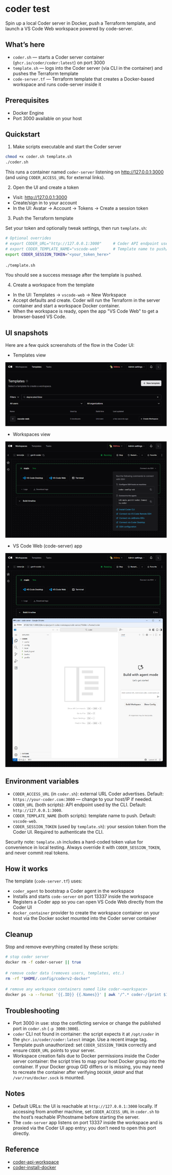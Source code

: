 # coder test

Spin up a local Coder server in Docker, push a Terraform template, and launch a VS Code Web workspace powered by code-server.

## What’s here

- `coder.sh` — starts a Coder server container (`ghcr.io/coder/coder:latest`) on port 3000
- `template.sh` — logs into the Coder server (via CLI in the container) and pushes the Terraform template
- `code-server.tf` — Terraform template that creates a Docker-based workspace and runs code-server inside it

## Prerequisites

- Docker Engine
- Port 3000 available on your host

## Quickstart

1) Make scripts executable and start the Coder server

```bash
chmod +x coder.sh template.sh
./coder.sh
```

This runs a container named `coder-server` listening on http://127.0.0.1:3000 (and using `CODER_ACCESS_URL` for external links).

2) Open the UI and create a token

- Visit: http://127.0.0.1:3000
- Create/sign in to your account
- In the UI: Avatar → Account → Tokens → Create a session token

3) Push the Terraform template

Set your token and optionally tweak settings, then run `template.sh`:

```bash
# Optional overrides
# export CODER_URL="http://127.0.0.1:3000"     # Coder API endpoint used by the CLI
# export CODER_TEMPLATE_NAME="vscode-web"      # Template name to push/update
export CODER_SESSION_TOKEN="<your_token_here>"

./template.sh
```

You should see a success message after the template is pushed.

4) Create a workspace from the template

- In the UI: Templates → `vscode-web` → New Workspace
- Accept defaults and create. Coder will run the Terraform in the server container and start a workspace Docker container.
- When the workspace is ready, open the app "VS Code Web" to get a browser-based VS Code.

## UI snapshots

Here are a few quick screenshots of the flow in the Coder UI:

- Templates view

![Templates view](templates.png)

- Workspaces view

![Workspaces view](workspaces.png)

- VS Code Web (code-server) app

![VS Code Web (code-server)](code-server.png)

## Environment variables

- `CODER_ACCESS_URL` (in `coder.sh`): external URL Coder advertises. Default: `https://your-coder.com:3000` — change to your host/IP if needed.
- `CODER_URL` (both scripts): API endpoint used by the CLI. Default: `http://127.0.0.1:3000`.
- `CODER_TEMPLATE_NAME` (both scripts): template name to push. Default: `vscode-web`.
- `CODER_SESSION_TOKEN` (used by `template.sh`): your session token from the Coder UI. Required to authenticate the CLI.

Security note: `template.sh` includes a hard-coded token value for convenience in local testing. Always override it with `CODER_SESSION_TOKEN`, and never commit real tokens.

## How it works

The template (`code-server.tf`) uses:

- `coder_agent` to bootstrap a Coder agent in the workspace
- Installs and starts `code-server` on port 13337 inside the workspace
- Registers a Coder app so you can open VS Code Web directly from the Coder UI
- `docker_container` provider to create the workspace container on your host via the Docker socket mounted into the Coder server container

## Cleanup

Stop and remove everything created by these scripts:

```bash
# stop coder server
docker rm -f coder-server || true

# remove coder data (removes users, templates, etc.)
rm -rf "$HOME/.config/coderv2-docker"

# remove any workspace containers named like coder-<workspace>
docker ps -a --format '{{.ID}} {{.Names}}' | awk '/^.* coder-/{print $1}' | xargs -r docker rm -f
```

## Troubleshooting

- Port 3000 in use: stop the conflicting service or change the published port in `coder.sh` (`-p 3000:3000`).
- `coder` CLI not found in container: the script expects it at `/opt/coder` in the `ghcr.io/coder/coder:latest` image. Use a recent image tag.
- Template push unauthorized: set `CODER_SESSION_TOKEN` correctly and ensure `CODER_URL` points to your server.
- Workspace creation fails due to Docker permissions inside the Coder server container: the script tries to map your host Docker group into the container. If your Docker group GID differs or is missing, you may need to recreate the container after verifying `DOCKER_GROUP` and that `/var/run/docker.sock` is mounted.

## Notes

- Default URLs: the UI is reachable at `http://127.0.0.1:3000` locally. If accessing from another machine, set `CODER_ACCESS_URL` in `coder.sh` to the host’s reachable IP/hostname before starting the server.
- The `code-server` app listens on port 13337 inside the workspace and is proxied via the Coder UI app entry; you don’t need to open this port directly.

## Reference

- [coder-api-workspace](https://coder.com/docs/reference/api/workspaces)
- [coder-install-docker](https://coder.com/docs/install/docker)

